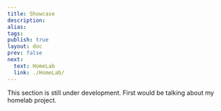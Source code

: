 ```yaml
---
title: Showcase
description: 
alias: 
tags: 
publish: true
layout: doc
prev: false
next:
  text: HomeLab
  link: ./HomeLab/
---
```


This section is still under development. First would be talking about my homelab project.